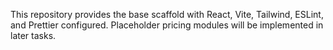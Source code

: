
This repository provides the base scaffold with React, Vite, Tailwind,
ESLint, and Prettier configured. Placeholder pricing modules will be
implemented in later tasks.

